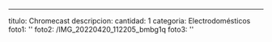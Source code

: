 ---

titulo: Chromecast
descripcion:
cantidad: 1
categoria: Electrodomésticos
foto1: ''
foto2: /IMG_20220420_112205_bmbg1q
foto3: ''
